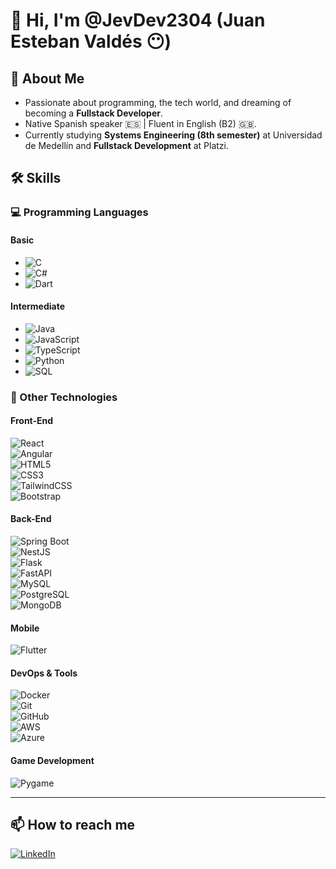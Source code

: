 # 👋 Hi, I'm @JevDev2304 (Juan Esteban Valdés 😶)

## 🚀 About Me
- Passionate about programming, the tech world, and dreaming of becoming a **Fullstack Developer**.
- Native Spanish speaker 🇪🇸 | Fluent in English (B2) 🇬🇧.
- Currently studying **Systems Engineering (8th semester)** at Universidad de Medellín and **Fullstack Development** at Platzi.

## 🛠️ Skills

### 💻 Programming Languages

#### Basic
- ![C](https://img.shields.io/badge/C-00599C?style=flat-square&logo=c&logoColor=white)  
- ![C#](https://img.shields.io/badge/C%23-239120?style=flat-square&logo=c-sharp&logoColor=white)  
- ![Dart](https://img.shields.io/badge/Dart-0175C2?style=flat-square&logo=dart&logoColor=white)  

#### Intermediate
- ![Java](https://img.shields.io/badge/Java-ED8B00?style=flat-square&logo=java&logoColor=white)  
- ![JavaScript](https://img.shields.io/badge/JavaScript-F7DF1E?style=flat-square&logo=javascript&logoColor=black)  
- ![TypeScript](https://img.shields.io/badge/TypeScript-3178C6?style=flat-square&logo=typescript&logoColor=white)  
- ![Python](https://img.shields.io/badge/Python-3776AB?style=flat-square&logo=python&logoColor=white)  
- ![SQL](https://img.shields.io/badge/SQL-4479A1?style=flat-square&logo=postgresql&logoColor=white)  

### 🎨 Other Technologies

#### Front-End
![React](https://img.shields.io/badge/React-61DAFB?style=flat-square&logo=react&logoColor=black)  
![Angular](https://img.shields.io/badge/Angular-DD0031?style=flat-square&logo=angular&logoColor=white)  
![HTML5](https://img.shields.io/badge/HTML5-E34F26?style=flat-square&logo=html5&logoColor=white)  
![CSS3](https://img.shields.io/badge/CSS3-1572B6?style=flat-square&logo=css3&logoColor=white)  
![TailwindCSS](https://img.shields.io/badge/TailwindCSS-06B6D4?style=flat-square&logo=tailwindcss&logoColor=white)  
![Bootstrap](https://img.shields.io/badge/Bootstrap-7952B3?style=flat-square&logo=bootstrap&logoColor=white)  

#### Back-End
![Spring Boot](https://img.shields.io/badge/Spring_Boot-6DB33F?style=flat-square&logo=spring-boot&logoColor=white)  
![NestJS](https://img.shields.io/badge/NestJS-E0234E?style=flat-square&logo=nestjs&logoColor=white)  
![Flask](https://img.shields.io/badge/Flask-000000?style=flat-square&logo=flask&logoColor=white)  
![FastAPI](https://img.shields.io/badge/FastAPI-009688?style=flat-square&logo=fastapi&logoColor=white)  
![MySQL](https://img.shields.io/badge/MySQL-4479A1?style=flat-square&logo=mysql&logoColor=white)  
![PostgreSQL](https://img.shields.io/badge/PostgreSQL-336791?style=flat-square&logo=postgresql&logoColor=white)  
![MongoDB](https://img.shields.io/badge/MongoDB-47A248?style=flat-square&logo=mongodb&logoColor=white)  

#### Mobile
![Flutter](https://img.shields.io/badge/Flutter-02569B?style=flat-square&logo=flutter&logoColor=white)  

#### DevOps & Tools
![Docker](https://img.shields.io/badge/Docker-2496ED?style=flat-square&logo=docker&logoColor=white)  
![Git](https://img.shields.io/badge/Git-F05032?style=flat-square&logo=git&logoColor=white)  
![GitHub](https://img.shields.io/badge/GitHub-181717?style=flat-square&logo=github&logoColor=white)  
![AWS](https://img.shields.io/badge/AWS-232F3E?style=flat-square&logo=amazonaws&logoColor=white)  
![Azure](https://img.shields.io/badge/Azure-0078D4?style=flat-square&logo=microsoft-azure&logoColor=white)  

#### Game Development
![Pygame](https://img.shields.io/badge/Pygame-3776AB?style=flat-square&logo=python&logoColor=white)  

---

## 📫 How to reach me

[![LinkedIn](https://img.shields.io/badge/LinkedIn-Juan%20Esteban%20Valdés%20Ospina-0A66C2?style=flat-square&logo=linkedin&logoColor=white)](https://www.linkedin.com/in/juanesvaldesospina/)
